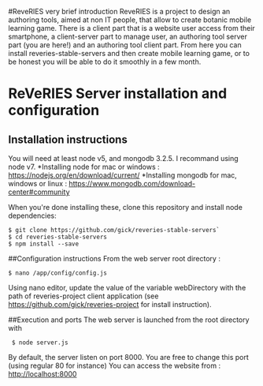 #ReveRIES very brief introduction
ReveRIES is a project to design an authoring tools, aimed at non IT people, that allow to create botanic mobile learning game.
There is a client part that is a website user access from their smartphone, a client-server part to manage user, an authoring tool server part (you are here!) and an authoring tool client part.
From here you can install reveries-stable-servers and then create mobile learning game, or to be honest you will be able to do it smoothly in a few month.

# ReVeRIES Server installation and configuration
## Installation instructions
You will need at least node v5, and mongodb 3.2.5. I recommand using node v7.
*Installing node for mac or windows : https://nodejs.org/en/download/current/ 
*Installing mongodb for mac, windows or linux : https://www.mongodb.com/download-center#community

When you're done installing these, clone this repository and install node dependencies:

    $ git clone https://github.com/gick/reveries-stable-servers`
    $ cd reveries-stable-servers
    $ npm install --save

##Configuration instructions
From the web server root directory :

    $ nano /app/config/config.js 

Using nano editor, update the value of the variable webDirectory with the path of reveries-project client application (see https://github.com/gick/reveries-project for install instruction).


##Execution and ports
The web server is launched from the root directory with  

 ` $ node server.js`

By default, the server listen on port 8000. You are free to change this port (using regular 80 for instance)
You can access the website from : <http://localhost:8000>




